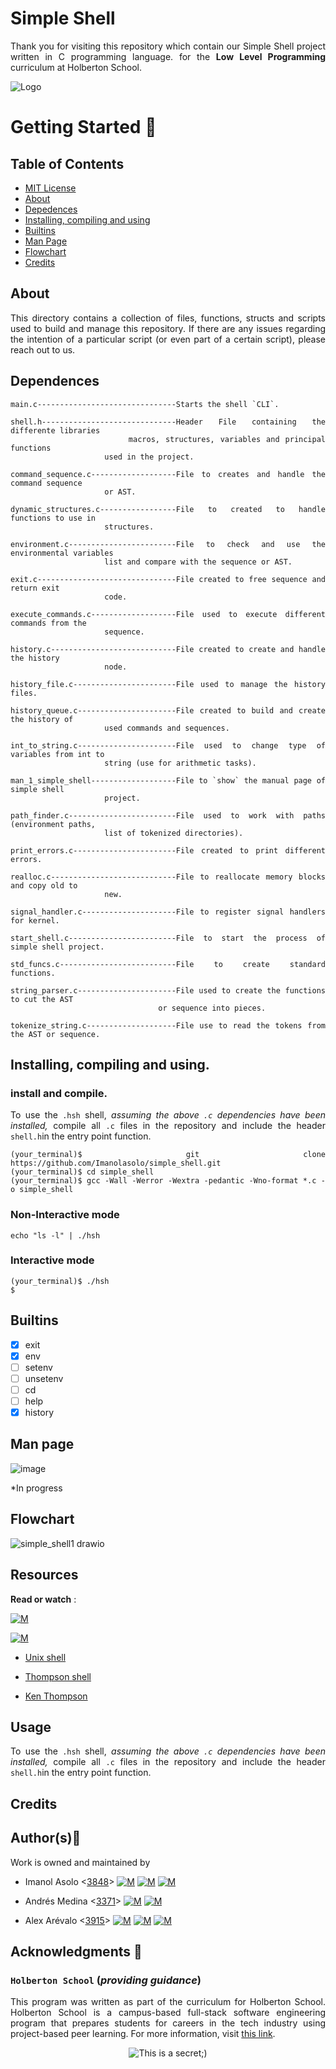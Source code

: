 # Simple Shell
<div style="text-align: justify">

Thank you for visiting this repository which contain our Simple Shell project written in C programming language. for the
**Low Level Programming** curriculum at Holberton School.

![Logo](https://www.howtogeek.com/wp-content/uploads/2021/05/laptop-with-terminal-big.png?height=200p&trim=2,2,2,50)

# Getting Started :running:
<div style="text-align: justify">

## Table of Contents
* [MIT License](#License)
* [About](#about)
* [Depedences](#dependences)
* [Installing, compiling and using](#Installing,compilingandusing)
* [Builtins](#builtins)
* [Man Page](#manpage)
* [Flowchart](#flowchart)
* [Credits](#credits)

## About
This directory contains a collection of files, functions, structs and scripts used to build and manage this repository. If there are any issues regarding the intention of a particular script (or even part of a certain script), please reach out to us.
	
## Dependences 
```
main.c-------------------------------Starts the shell `CLI`.

shell.h------------------------------Header File containing the differente libraries
				     macros, structures, variables and principal functions 
				     used in the project.

command_sequence.c-------------------File to creates and handle the command sequence
				     or AST.

dynamic_structures.c-----------------File to created to handle functions to use in
				     structures.

environment.c------------------------File to check and use the environmental variables 
				     list and compare with the sequence or AST.

exit.c-------------------------------File created to free sequence and return exit 
				     code.

execute_commands.c-------------------File used to execute different commands from the 
				     sequence.

history.c----------------------------File created to create and handle the history 
				     node.

history_file.c-----------------------File used to manage the history files.

history_queue.c----------------------File created to build and create the history of 
				     used commands and sequences.

int_to_string.c----------------------File used to change type of variables from int to 
				     string (use for arithmetic tasks).

man_1_simple_shell-------------------File to `show` the manual page of simple shell 
				     project.

path_finder.c------------------------File used to work with paths (environment paths, 
				     list of tokenized directories).

print_errors.c-----------------------File created to print different errors.

realloc.c----------------------------File to reallocate memory blocks and copy old to 
				     new.

signal_handler.c---------------------File to register signal handlers for kernel.

start_shell.c------------------------File to start the process of simple shell project.

std_funcs.c--------------------------File to create standard functions.

string_parser.c----------------------File used to create the functions to cut the AST 
	                             or sequence into pieces.

tokenize_string.c--------------------File use to read the tokens from the AST or sequence.
```

## Installing, compiling and using.
### install and compile.
To use the `.hsh` shell, *assuming the above `.c` dependencies have been installed,* compile all `.c` files in the repository and include the header `shell.h`in the entry point function.
```
(your_terminal)$ git clone https://github.com/Imanolasolo/simple_shell.git
(your_terminal)$ cd simple_shell
(your_terminal)$ gcc -Wall -Werror -Wextra -pedantic -Wno-format *.c -o simple_shell
```
### Non-Interactive mode
```
echo "ls -l" | ./hsh
```
### Interactive mode
```
(your_terminal)$ ./hsh
$
```

## Builtins

- [x] exit
- [x] env
- [ ] setenv
- [ ] unsetenv
- [ ] cd
- [ ] help
- [x] history
	
## Man page
	
![image](https://user-images.githubusercontent.com/86312558/145329055-c05c5b64-b894-47b3-bdc6-98726e58d6b6.png)


*In progress

## Flowchart
![simple_shell1 drawio](https://user-images.githubusercontent.com/86312558/145317248-11c642c3-335b-47a6-aa7b-1b53ad1de844.png)

## Resources

**Read or watch** :

[![M](https://upload.wikimedia.org/wikipedia/commons/thumb/2/2f/Google_2015_logo.svg/80px-Google_2015_logo.svg.png)](https://www.google.com/search?q=Writing+a+shell+in+C&sa=X&ved=2ahUKEwi6vIn-nrr0AhWbTDABHUjrAxwQ1QJ6BAgLEAE&biw=1378&bih=708&dpr=1.25)

[![M](https://upload.wikimedia.org/wikipedia/commons/thumb/e/e1/Logo_of_YouTube_%282015-2017%29.svg/70px-Logo_of_YouTube_%282015-2017%29.svg.png)](https://www.youtube.com/watch?v=z4LEuxMGGs8)

* [Unix shell](https://en.wikipedia.org/wiki/Unix_shell)

* [Thompson shell](https://en.wikipedia.org/wiki/Thompson_shell)

* [Ken Thompson](https://en.wikipedia.org/wiki/Ken_Thompson)

## Usage

To use the `.hsh` shell, *assuming the above `.c` dependencies have been installed,* compile all `.c` files in the repository and include the header `shell.h`in the entry point function.

## Credits

## Author(s):blue_book:

Work is owned and maintained by
* Imanol Asolo <[3848](mailto:3848@holbertonschool.com)> [![M](https://upload.wikimedia.org/wikipedia/commons/thumb/9/91/Octicons-mark-github.svg/25px-Octicons-mark-github.svg.png)](https://github.com/Imanolasolo) [![M](https://upload.wikimedia.org/wikipedia/fr/thumb/c/c8/Twitter_Bird.svg/25px-Twitter_Bird.svg.png)](https://twitter.com/jjusturi) [![M](https://upload.wikimedia.org/wikipedia/commons/thumb/c/ca/LinkedIn_logo_initials.png/25px-LinkedIn_logo_initials.png)](https://www.linkedin.com/in/imanol-asolo-5ba9b42a/)

* Andrés Medina <[3371](mailto:<3371@holbertonschool.com>)> [![M](https://upload.wikimedia.org/wikipedia/commons/thumb/9/91/Octicons-mark-github.svg/25px-Octicons-mark-github.svg.png)](https://github.com/TheRealMedi) [![M](https://upload.wikimedia.org/wikipedia/fr/thumb/c/c8/Twitter_Bird.svg/25px-Twitter_Bird.svg.png)](https://twitter.com/_SoyMedi)

* Alex Arévalo <[3915](mailto:3915@holbertonschool.com)> [![M](https://upload.wikimedia.org/wikipedia/commons/thumb/9/91/Octicons-mark-github.svg/25px-Octicons-mark-github.svg.png)](https://github.com/Alexoat76) [![M](https://upload.wikimedia.org/wikipedia/fr/thumb/c/c8/Twitter_Bird.svg/25px-Twitter_Bird.svg.png)](https://twitter.com/aoarevalot) [![M](https://upload.wikimedia.org/wikipedia/commons/thumb/c/ca/LinkedIn_logo_initials.png/25px-LinkedIn_logo_initials.png)](https://www.linkedin.com/in/Alexoat76/)


## Acknowledgments :mega: 

### **`Holberton School`** (*providing guidance*)
This program was written as part of the curriculum for Holberton School.
Holberton School is a campus-based full-stack software engineering program
that prepares students for careers in the tech industry using project-based
peer learning. For more information, visit [this link](https://www.holbertonschool.com/).
<p align="center">
	<img src="https://assets.website-files.com/6105315644a26f77912a1ada/610540e8b4cd6969794fe673_Holberton_School_logo-04-04.svg" alt="This is a secret;)">
</p>
